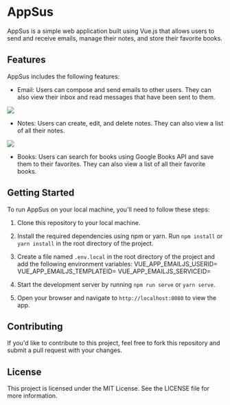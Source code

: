 # AppSus

AppSus is a simple web application built using Vue.js that allows users to send and receive emails, manage their notes, and store their favorite books.

## Features

AppSus includes the following features:

- Email: Users can compose and send emails to other users. They can also view their inbox and read messages that have been sent to them.
 <img src="https://i.gyazo.com/6599ea160f8f7a61c573f4621e6bd9b8.png" />

- Notes: Users can create, edit, and delete notes. They can also view a list of all their notes.
<img src="https://i.gyazo.com/b0189beeeece8af2304c21725e8cc645.png" />

- Books: Users can search for books using Google Books API and save them to their favorites. They can also view a list of all their favorite books.

## Getting Started

To run AppSus on your local machine, you'll need to follow these steps:

1. Clone this repository to your local machine.

2. Install the required dependencies using npm or yarn. Run `npm install` or `yarn install` in the root directory of the project.

3. Create a file named `.env.local` in the root directory of the project and add the following environment variables: 
VUE_APP_EMAILJS_USERID=<your emailJS user ID>
VUE_APP_EMAILJS_TEMPLATEID=<your emailJS template ID>
VUE_APP_EMAILJS_SERVICEID=<your emailJS service ID>

4. Start the development server by running `npm run serve` or `yarn serve`.

5. Open your browser and navigate to `http://localhost:8080` to view the app.

## Contributing

If you'd like to contribute to this project, feel free to fork this repository and submit a pull request with your changes.

## License

This project is licensed under the MIT License. See the LICENSE file for more information.
